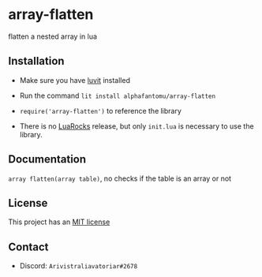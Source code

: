 # array-flatten
flatten a nested array in lua

## Installation
- Make sure you have [luvit](https://luvit.io/install.html) installed
- Run the command `lit install alphafantomu/array-flatten`
- `require('array-flatten')` to reference the library

- There is no [LuaRocks](https://luarocks.org/) release, but only `init.lua` is necessary to use the library.

## Documentation
`array flatten(array table)`, no checks if the table is an array or not

## License
This project has an [MIT license](/LICENSE)

## Contact
- Discord: `Arivistraliavatoriar#2678`
